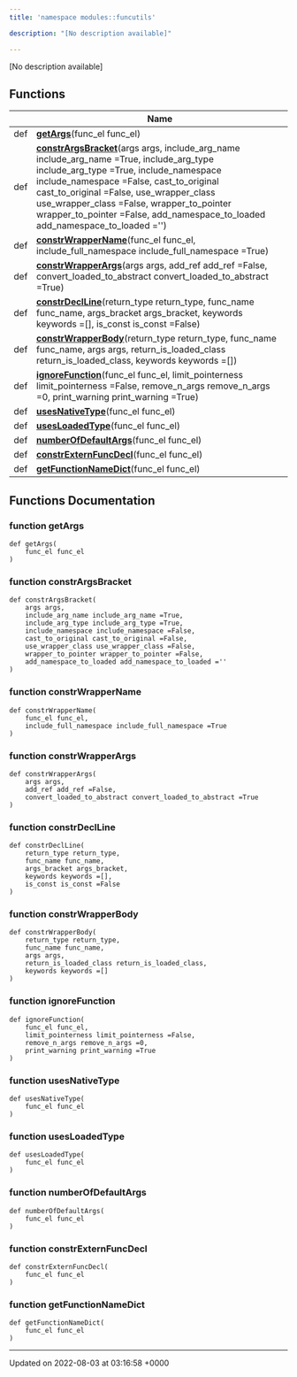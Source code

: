 ```yaml
---
title: 'namespace modules::funcutils'

description: "[No description available]"

---
```







[No description available]

## Functions

|                | Name           |
| -------------- | -------------- |
| def | **[getArgs](/documentation/code/main/namespaces/namespacemodules_1_1funcutils/#function-getargs)**(func_el func_el) |
| def | **[constrArgsBracket](/documentation/code/main/namespaces/namespacemodules_1_1funcutils/#function-constrargsbracket)**(args args, include_arg_name include_arg_name =True, include_arg_type include_arg_type =True, include_namespace include_namespace =False, cast_to_original cast_to_original =False, use_wrapper_class use_wrapper_class =False, wrapper_to_pointer wrapper_to_pointer =False, add_namespace_to_loaded add_namespace_to_loaded ='') |
| def | **[constrWrapperName](/documentation/code/main/namespaces/namespacemodules_1_1funcutils/#function-constrwrappername)**(func_el func_el, include_full_namespace include_full_namespace =True) |
| def | **[constrWrapperArgs](/documentation/code/main/namespaces/namespacemodules_1_1funcutils/#function-constrwrapperargs)**(args args, add_ref add_ref =False, convert_loaded_to_abstract convert_loaded_to_abstract =True) |
| def | **[constrDeclLine](/documentation/code/main/namespaces/namespacemodules_1_1funcutils/#function-constrdeclline)**(return_type return_type, func_name func_name, args_bracket args_bracket, keywords keywords =[], is_const is_const =False) |
| def | **[constrWrapperBody](/documentation/code/main/namespaces/namespacemodules_1_1funcutils/#function-constrwrapperbody)**(return_type return_type, func_name func_name, args args, return_is_loaded_class return_is_loaded_class, keywords keywords =[]) |
| def | **[ignoreFunction](/documentation/code/main/namespaces/namespacemodules_1_1funcutils/#function-ignorefunction)**(func_el func_el, limit_pointerness limit_pointerness =False, remove_n_args remove_n_args =0, print_warning print_warning =True) |
| def | **[usesNativeType](/documentation/code/main/namespaces/namespacemodules_1_1funcutils/#function-usesnativetype)**(func_el func_el) |
| def | **[usesLoadedType](/documentation/code/main/namespaces/namespacemodules_1_1funcutils/#function-usesloadedtype)**(func_el func_el) |
| def | **[numberOfDefaultArgs](/documentation/code/main/namespaces/namespacemodules_1_1funcutils/#function-numberofdefaultargs)**(func_el func_el) |
| def | **[constrExternFuncDecl](/documentation/code/main/namespaces/namespacemodules_1_1funcutils/#function-constrexternfuncdecl)**(func_el func_el) |
| def | **[getFunctionNameDict](/documentation/code/main/namespaces/namespacemodules_1_1funcutils/#function-getfunctionnamedict)**(func_el func_el) |


## Functions Documentation

### function getArgs

```
def getArgs(
    func_el func_el
)
```


### function constrArgsBracket

```
def constrArgsBracket(
    args args,
    include_arg_name include_arg_name =True,
    include_arg_type include_arg_type =True,
    include_namespace include_namespace =False,
    cast_to_original cast_to_original =False,
    use_wrapper_class use_wrapper_class =False,
    wrapper_to_pointer wrapper_to_pointer =False,
    add_namespace_to_loaded add_namespace_to_loaded =''
)
```


### function constrWrapperName

```
def constrWrapperName(
    func_el func_el,
    include_full_namespace include_full_namespace =True
)
```


### function constrWrapperArgs

```
def constrWrapperArgs(
    args args,
    add_ref add_ref =False,
    convert_loaded_to_abstract convert_loaded_to_abstract =True
)
```


### function constrDeclLine

```
def constrDeclLine(
    return_type return_type,
    func_name func_name,
    args_bracket args_bracket,
    keywords keywords =[],
    is_const is_const =False
)
```


### function constrWrapperBody

```
def constrWrapperBody(
    return_type return_type,
    func_name func_name,
    args args,
    return_is_loaded_class return_is_loaded_class,
    keywords keywords =[]
)
```


### function ignoreFunction

```
def ignoreFunction(
    func_el func_el,
    limit_pointerness limit_pointerness =False,
    remove_n_args remove_n_args =0,
    print_warning print_warning =True
)
```


### function usesNativeType

```
def usesNativeType(
    func_el func_el
)
```


### function usesLoadedType

```
def usesLoadedType(
    func_el func_el
)
```


### function numberOfDefaultArgs

```
def numberOfDefaultArgs(
    func_el func_el
)
```


### function constrExternFuncDecl

```
def constrExternFuncDecl(
    func_el func_el
)
```


### function getFunctionNameDict

```
def getFunctionNameDict(
    func_el func_el
)
```






-------------------------------

Updated on 2022-08-03 at 03:16:58 +0000